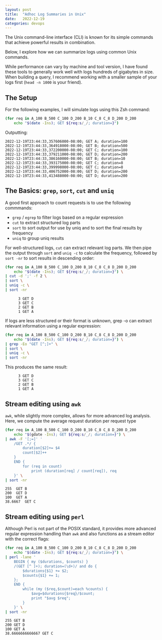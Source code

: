 ```yaml
---
layout: post
title:  "Adhoc Log Summaries in Unix"
date:   2022-12-19
categories: devops
---
```


The Unix command-line interface (CLI) is known for its simple commands that achieve powerful results in combination.

Below, I explore how we can summarize logs using common Unix commands.

While performance can vary by machine and tool version, I have found these tools to generally work well with logs hundreds of gigabytes in size. When building a query, I recommend working with a smaller sample of your logs first (`head -n 1000` is your friend).

## The Setup
For the following examples, I will simulate logs using this Zsh command:
```zsh
(for req in A_100 B_500 C_100 D_200 B_10 C_8 C_8 D_200 D_200
    echo "$(date -Ins); GET ${req:s/_/; duration=}")
```

Outputting:
```
2022-12-19T23:44:33,357606000-08:00; GET A; duration=100
2022-12-19T23:44:33,364918000-08:00; GET B; duration=500
2022-12-19T23:44:33,372200000-08:00; GET C; duration=100
2022-12-19T23:44:33,379211000-08:00; GET D; duration=200
2022-12-19T23:44:33,386160000-08:00; GET B; duration=10
2022-12-19T23:44:33,393175000-08:00; GET C; duration=8
2022-12-19T23:44:33,399998000-08:00; GET C; duration=8
2022-12-19T23:44:33,406752000-08:00; GET D; duration=200
2022-12-19T23:44:33,413488000-08:00; GET D; duration=200
```

## The Basics: `grep`, `sort`, `cut` and `uniq`
A good first approach to count requests is to use the following commmands:
- `grep` / `egrep` to filter logs based on a regular expression
- `cut`  to extract structured log parts
- `sort` to sort output for use by uniq and to sort the final results by frequency
- `uniq` to group uniq results

For well-structured logs, `cut` can extract relevant log parts. We then pipe the output through `sort` and `uniq -c` to calculate the frequency, followed by `sort -nr` to sort results in descending order:
```zsh
(for req in A_100 B_500 C_100 D_200 B_10 C_8 C_8 D_200 D_200
    echo "$(date -Ins); GET ${req:s/_/; duration=}") \
| cut -d ';' -f 2 \
| sort \
| uniq -c \
| sort -nr
```
```
      3 GET D
      3 GET C
      2 GET B
      1 GET A
```

If logs are less structured or their format is unknown, grep -o can extract relevant information using a regular expression:
```zsh
(for req in A_100 B_500 C_100 D_200 B_10 C_8 C_8 D_200 D_200
    echo "$(date -Ins); GET ${req:s/_/; duration=}") \
| grep -Eo "GET [^;]+" \
| sort \
| uniq -c \
| sort -nr
```

This produces the same result:
```
      3 GET D
      3 GET C
      2 GET B
      1 GET A
```

## Stream editing using `awk`
`awk`, while slightly more complex, allows for more advanced log analysis. Here, we compute the average request duration per request type

```zsh
(for req in A_100 B_500 C_100 D_200 B_10 C_8 C_8 D_200 D_200
    echo "$(gdate -Ins); GET ${req:s/_/; duration=}") \
| awk -F '[;=]' '
    /GET .*/ {
        duration[$2]+= $4
        count[$2]++
    }
    END {
        for (req in count)
            print (duration[req] / count[req]), req
    }' \
| sort -nr
```

```
255  GET B
200  GET D
100  GET A
38.6667  GET C
```

## Stream editing using `perl`
Although Perl is not part of the POSIX standard, it provides more advanced regular expression handling than `awk` and also functions as a stream editor with the correct flags:

```zsh
(for req in A_100 B_500 C_100 D_200 B_10 C_8 C_8 D_200 D_200
    echo "$(date -Ins); GET ${req:s/_/; duration=}") \
| perl -lane '
    BEGIN { my ($durations, $counts) }
    /(GET [^ ]+); duration=(\d+)/ and do {
        $durations{$1} += $2;
        $counts{$1} += 1;
    };
    END {
        while (my ($req,$count)=each %counts) {
            $avg=$durations{$req}/$count;
            print "$avg $req";
        }
    }' \
| sort -nr
```

```
255 GET B
200 GET D
100 GET A
38.6666666666667 GET C
```
